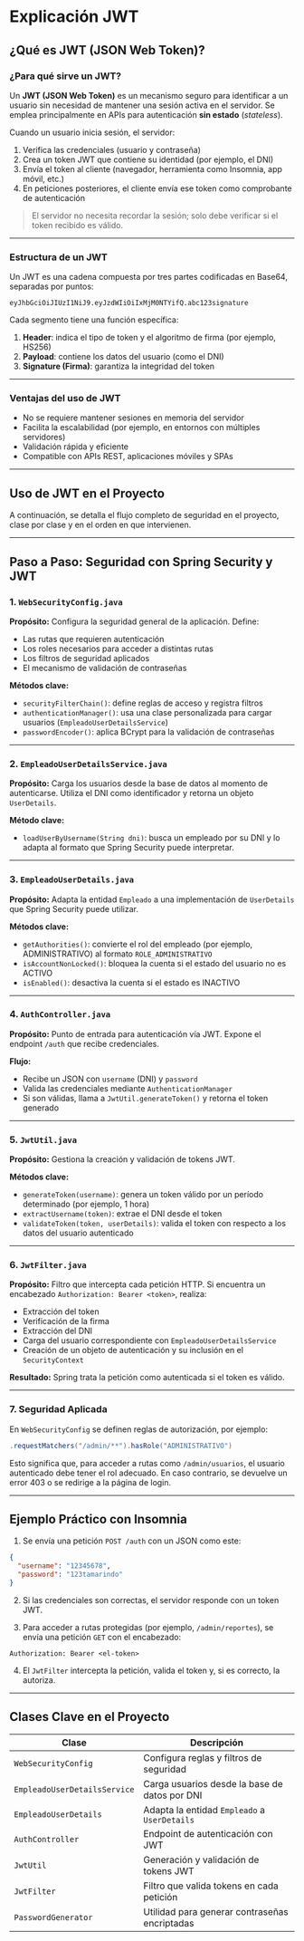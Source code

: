 # Explicación JWT

## ¿Qué es JWT (JSON Web Token)?

### ¿Para qué sirve un JWT?

Un **JWT (JSON Web Token)** es un mecanismo seguro para identificar a un usuario sin necesidad de mantener una sesión activa en el servidor. Se emplea principalmente en APIs para autenticación **sin estado** (*stateless*).

Cuando un usuario inicia sesión, el servidor:

1. Verifica las credenciales (usuario y contraseña)
2. Crea un token JWT que contiene su identidad (por ejemplo, el DNI)
3. Envía el token al cliente (navegador, herramienta como Insomnia, app móvil, etc.)
4. En peticiones posteriores, el cliente envía ese token como comprobante de autenticación

> El servidor no necesita recordar la sesión; solo debe verificar si el token recibido es válido.

---

### Estructura de un JWT

Un JWT es una cadena compuesta por tres partes codificadas en Base64, separadas por puntos:

```
eyJhbGciOiJIUzI1NiJ9.eyJzdWIiOiIxMjM0NTYifQ.abc123signature
```

Cada segmento tiene una función específica:

1. **Header**: indica el tipo de token y el algoritmo de firma (por ejemplo, HS256)
2. **Payload**: contiene los datos del usuario (como el DNI)
3. **Signature (Firma)**: garantiza la integridad del token

---

### Ventajas del uso de JWT

* No se requiere mantener sesiones en memoria del servidor
* Facilita la escalabilidad (por ejemplo, en entornos con múltiples servidores)
* Validación rápida y eficiente
* Compatible con APIs REST, aplicaciones móviles y SPAs

---

## Uso de JWT en el Proyecto

A continuación, se detalla el flujo completo de seguridad en el proyecto, clase por clase y en el orden en que intervienen.

---

## Paso a Paso: Seguridad con Spring Security y JWT

### 1. `WebSecurityConfig.java`

**Propósito:**
Configura la seguridad general de la aplicación. Define:

* Las rutas que requieren autenticación
* Los roles necesarios para acceder a distintas rutas
* Los filtros de seguridad aplicados
* El mecanismo de validación de contraseñas

**Métodos clave:**

* `securityFilterChain()`: define reglas de acceso y registra filtros
* `authenticationManager()`: usa una clase personalizada para cargar usuarios (`EmpleadoUserDetailsService`)
* `passwordEncoder()`: aplica BCrypt para la validación de contraseñas

---

### 2. `EmpleadoUserDetailsService.java`

**Propósito:**
Carga los usuarios desde la base de datos al momento de autenticarse. Utiliza el DNI como identificador y retorna un objeto `UserDetails`.

**Método clave:**

* `loadUserByUsername(String dni)`: busca un empleado por su DNI y lo adapta al formato que Spring Security puede interpretar.

---

### 3. `EmpleadoUserDetails.java`

**Propósito:**
Adapta la entidad `Empleado` a una implementación de `UserDetails` que Spring Security puede utilizar.

**Métodos clave:**

* `getAuthorities()`: convierte el rol del empleado (por ejemplo, ADMINISTRATIVO) al formato `ROLE_ADMINISTRATIVO`
* `isAccountNonLocked()`: bloquea la cuenta si el estado del usuario no es ACTIVO
* `isEnabled()`: desactiva la cuenta si el estado es INACTIVO

---

### 4. `AuthController.java`

**Propósito:**
Punto de entrada para autenticación vía JWT. Expone el endpoint `/auth` que recibe credenciales.

**Flujo:**

* Recibe un JSON con `username` (DNI) y `password`
* Valida las credenciales mediante `AuthenticationManager`
* Si son válidas, llama a `JwtUtil.generateToken()` y retorna el token generado

---

### 5. `JwtUtil.java`

**Propósito:**
Gestiona la creación y validación de tokens JWT.

**Métodos clave:**

* `generateToken(username)`: genera un token válido por un período determinado (por ejemplo, 1 hora)
* `extractUsername(token)`: extrae el DNI desde el token
* `validateToken(token, userDetails)`: valida el token con respecto a los datos del usuario autenticado

---

### 6. `JwtFilter.java`

**Propósito:**
Filtro que intercepta cada petición HTTP. Si encuentra un encabezado `Authorization: Bearer <token>`, realiza:

* Extracción del token
* Verificación de la firma
* Extracción del DNI
* Carga del usuario correspondiente con `EmpleadoUserDetailsService`
* Creación de un objeto de autenticación y su inclusión en el `SecurityContext`

**Resultado:**
Spring trata la petición como autenticada si el token es válido.

---

### 7. Seguridad Aplicada

En `WebSecurityConfig` se definen reglas de autorización, por ejemplo:

```java
.requestMatchers("/admin/**").hasRole("ADMINISTRATIVO")
```

Esto significa que, para acceder a rutas como `/admin/usuarios`, el usuario autenticado debe tener el rol adecuado. En caso contrario, se devuelve un error 403 o se redirige a la página de login.

---

## Ejemplo Práctico con Insomnia

1. Se envía una petición `POST /auth` con un JSON como este:

```json
{
  "username": "12345678",
  "password": "123tamarindo"
}
```

2. Si las credenciales son correctas, el servidor responde con un token JWT.

3. Para acceder a rutas protegidas (por ejemplo, `/admin/reportes`), se envía una petición `GET` con el encabezado:

```
Authorization: Bearer <el-token>
```

4. El `JwtFilter` intercepta la petición, valida el token y, si es correcto, la autoriza.

---

## Clases Clave en el Proyecto

| Clase                        | Descripción                                   |
| ---------------------------- | --------------------------------------------- |
| `WebSecurityConfig`          | Configura reglas y filtros de seguridad       |
| `EmpleadoUserDetailsService` | Carga usuarios desde la base de datos por DNI |
| `EmpleadoUserDetails`        | Adapta la entidad `Empleado` a `UserDetails`  |
| `AuthController`             | Endpoint de autenticación con JWT             |
| `JwtUtil`                    | Generación y validación de tokens JWT         |
| `JwtFilter`                  | Filtro que valida tokens en cada petición     |
| `PasswordGenerator`          | Utilidad para generar contraseñas encriptadas |
